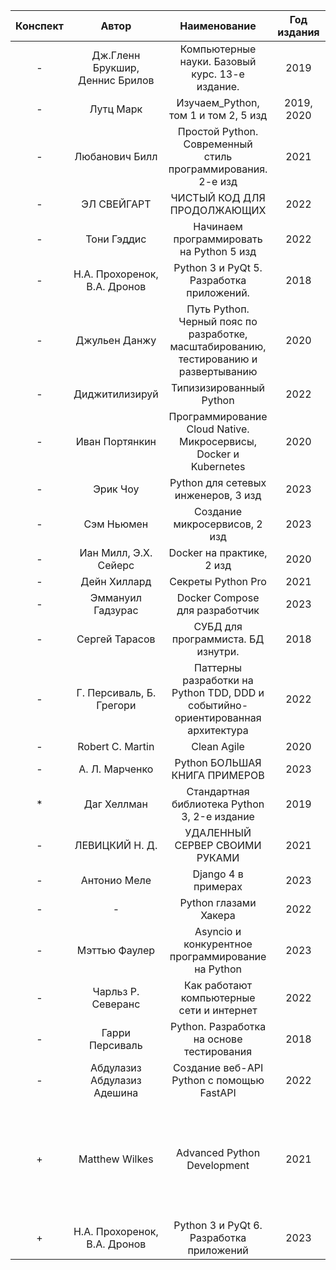 | Конспект |              Автор              |                                     Наименование                                      | Год издания |                                                                                                             |
|:--------:|:-------------------------------:|:-------------------------------------------------------------------------------------:|:-----------:|:-----------------------------------------------------------------------------------------------------------:|
|    -     | Дж.Гленн Брукшир, Деннис Брилов |                    Компьютерные науки. Базовый курс. 13-е издание.                    |    2019     |                                                                                                             |
|    -     |            Лутц Марк            |                         Изучаем_Python, том 1 и том 2, 5 изд                          | 2019, 2020  |                                                                                                             |
|    -     |         Любанович Билл          |              Простой Python. Современный стиль программирования. 2-е изд              |    2021     |                                                 SQLAlchemy                                                  |
|    -     |           ЭЛ СВЕЙГАРТ           |                              ЧИСТЫЙ КОД ДЛЯ ПРОДОЛЖАЮЩИХ                              |    2022     |                                                                                                             |
|    -     |           Тони Гэддис           |                       Начинаем программировать на Python 5 изд                        |    2022     |                                                    база                                                     |
|    -     |  Н.А. Прохоренок, В.А. Дронов   |                       Python 3 и PyQt 5. Разработка приложений.                       |    2018     |                                                                                                             |
|    -     |          Джульен Данжу          | Путь Pythoп. Черный пояс по разработке, масштабированию, тестированию и развертыванию |    2020     |                                                                                                             |
|    -     |         Диджитилизируй          |                                Типизизированный Python                                |    2022     |                                                   typing                                                    |
|    -     |         Иван Портянкин          |           Программирование Cloud Native. Микросервисы, Docker и Kubernetes            |    2020     |                                                                                                             |
|    -     |            Эрик Чоу             |                          Python для сетевых инженеров, 3 изд                          |    2023     |                                                                                                             |
|    -     |           Сэм Ньюмен            |                             Создание микросервисов, 2 изд                             |    2023     |                                                                                                             |
|    -     |      Иан Милл, Э.Х. Сейерс      |                               Docker на практике, 2 изд                               |    2020     |                                                                                                             |
|    -     |          Дейн Хиллард           |                                  Секреты Python Pro                                   |    2021     |                                                                                                             |
|    -     |        Эммануил Гадзурас        |                            Docker Compose для разработчик                             |    2023     |                                                                                                             |
|    -     |         Сергей Тарасов          |                          СУБД для программиста. БД изнутри.                           |    2018     |                                                                                                             |
|    -     |    Г. Персиваль, Б. Грегори     |    Паттерны разработки на Python TDD, DDD и событийно-ориентированная архитектура     |    2022     |                                                                                                             |
|    -     |        Robert C. Martin         |                                      Clean Agile                                      |    2020     |                                                                                                             |
|    -     |         А. Л. Марченко          |                             Python БОЛЬШАЯ КНИГА ПРИМЕРОВ                             |    2023     |                                               dunder methods                                                |
|    *     |           Даг Хеллман           |                     Стандартная библиотека Python 3, 2-е издание                      |    2019     |                                                                                                             |
|    -     |         ЛЕВИЦКИЙ Н. Д.          |                            УДАЛЕННЫЙ СЕРВЕР СВОИМИ РУКАМИ                             |    2021     |                                          Ubuntu 20.04, Astra Linux                                          |
|    -     |          Антонио Меле           |                                  Django 4 в примерах                                  |    2023     |                                                                                                             |
|    -     |                -                |                                 Python глазами Хакера                                 |    2022     |                                                   сокеты                                                    |
|    -     |          Мэттью Фаулер          |                   Asyncio и конкурентное программирование на Python                   |    2023     |                                     asyncio, multiprocessing, threading                                     |
|    -     |       Чарльз Р. Северанс        |                       Как работают компьютерные сети и интернет                       |    2022     |                                                                                                             |
|    -     |         Гарри Персиваль         |                       Python. Разработка на основе тестирования                       |    2018     |                                                                                                             |
|    -     |   Абдулазиз Абдулазиз Адешина   |                       Создание веб-API Python с помощью FastAPI                       |    2022     |                                                                                                             |
|    +     |         Matthew Wilkes          |                              Advanced Python Development                              |    2021     | pipenv, pytest, flake8, mypy, SQLAlchemy, Alembic, threading, создание интерфейса командной строки, jupyter |
|    +     |  Н.А. Прохоренок, В.А. Дронов   |                       Python 3 и PyQt 6. Разработка приложений                        |    2023     |                                 лучшая база по Python до 3.10 включительно                                  |
